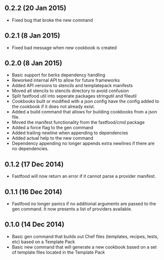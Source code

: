 ## 0.2.2 (20 Jan 2015)

* Fixed bug that broke the new command

## 0.2.1 (8 Jan 2015)

* Fixed bad message when new cookbook is created

## 0.2.0 (8 Jan 2015)

* Basic support for berks dependency handling
* Reworked internal API to allow for future frameworks
* Added API versions to stencils and templatepack manifests
* Moved all stencils to stencils directory to avoid confusion
* Split fastfood util into seperate packages stringutil and fileutil
* Cookbooks built or modified with a json config have the config
  added to the cookbook if it does not already exist.
* Added a build command that allows for building cookbooks from
  a json file.
* Moved the manifest functionality from the fastfood/cmd package
* Added a force flag to the gen command
* Added trailing newline when appending to dependencies
* Added actual help to the new command
* Dependency appending no longer appends extra newlines if there
  are no dependencies.

## 0.1.2 (17 Dec 2014)

* Fastfood will now return an error if it cannot parse a provider
  manifest.

## 0.1.1 (16 Dec 2014)

* Fastfood no longer panics if no additional arguments are passed
  to the gen command.  It now presents a list of providers available.

## 0.1.0 (14 Dec 2014)

* Basic gen command that builds out Chef files (templates,
  recipes, tests, etc) based on a Template Pack
* Basic new command that will generate a new cookbook based on
  a set of template files located in the Template Pack
